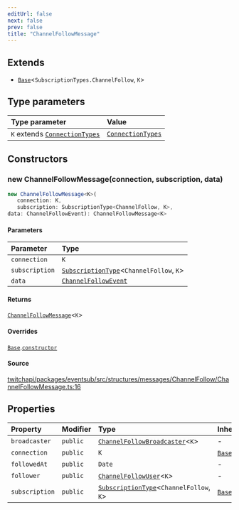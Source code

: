 ```yaml
---
editUrl: false
next: false
prev: false
title: "ChannelFollowMessage"
---
```


## Extends

- [`Base`](/api/eventsub/classes/base/)\<`SubscriptionTypes.ChannelFollow`, `K`\>

## Type parameters

| Type parameter | Value |
| :------ | :------ |
| `K` extends [`ConnectionTypes`](/api/eventsub/type-aliases/connectiontypes/) | [`ConnectionTypes`](/api/eventsub/type-aliases/connectiontypes/) |

## Constructors

### new ChannelFollowMessage(connection, subscription, data)

```ts
new ChannelFollowMessage<K>(
   connection: K, 
   subscription: SubscriptionType<ChannelFollow, K>, 
data: ChannelFollowEvent): ChannelFollowMessage<K>
```

#### Parameters

| Parameter | Type |
| :------ | :------ |
| `connection` | `K` |
| `subscription` | [`SubscriptionType`](/api/eventsub/type-aliases/subscriptiontype/)\<`ChannelFollow`, `K`\> |
| `data` | [`ChannelFollowEvent`](/api/eventsub/interfaces/channelfollowevent/) |

#### Returns

[`ChannelFollowMessage`](/api/eventsub/classes/channelfollowmessage/)\<`K`\>

#### Overrides

[`Base`](/api/eventsub/classes/base/).[`constructor`](/api/eventsub/classes/base/#constructors)

#### Source

[twitchapi/packages/eventsub/src/structures/messages/ChannelFollow/ChannelFollowMessage.ts:16](https://github.com/pablornc/twitchapi//blob/f8a75ccd701e54db4c91e2b0128974da23f25d14/packages/eventsub/src/structures/messages/ChannelFollow/ChannelFollowMessage.ts#L16)

## Properties

| Property | Modifier | Type | Inherited from |
| :------ | :------ | :------ | :------ |
| `broadcaster` | `public` | [`ChannelFollowBroadcaster`](/api/eventsub/classes/channelfollowbroadcaster/)\<`K`\> | - |
| `connection` | `public` | `K` | [`Base`](/api/eventsub/classes/base/).`connection` |
| `followedAt` | `public` | `Date` | - |
| `follower` | `public` | [`ChannelFollowUser`](/api/eventsub/classes/channelfollowuser/)\<`K`\> | - |
| `subscription` | `public` | [`SubscriptionType`](/api/eventsub/type-aliases/subscriptiontype/)\<`ChannelFollow`, `K`\> | [`Base`](/api/eventsub/classes/base/).`subscription` |
